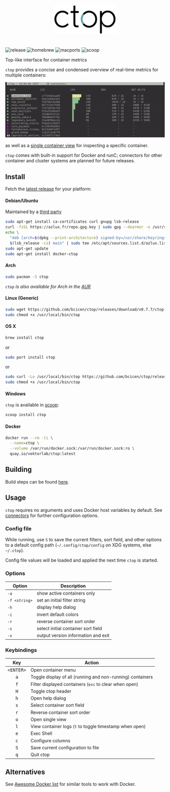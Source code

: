 <p align="center"><img width="200px" src="/_docs/img/logo.png" alt="ctop"/></p>

#

![release][release] ![homebrew][homebrew] ![macports][macports] ![scoop][scoop]

Top-like interface for container metrics

`ctop` provides a concise and condensed overview of real-time metrics for multiple containers:
<p align="center"><img src="_docs/img/grid.gif" alt="ctop"/></p>

as well as a [single container view][single_view] for inspecting a specific container.

`ctop` comes with built-in support for Docker and runC; connectors for other container and cluster systems are planned for future releases.

## Install

Fetch the [latest release](https://github.com/bcicen/ctop/releases) for your platform:

#### Debian/Ubuntu

Maintained by a [third party](https://packages.azlux.fr/)
```bash
sudo apt-get install ca-certificates curl gnupg lsb-release
curl -fsSL https://azlux.fr/repo.gpg.key | sudo gpg --dearmor -o /usr/share/keyrings/azlux-archive-keyring.gpg
echo \
  "deb [arch=$(dpkg --print-architecture) signed-by=/usr/share/keyrings/azlux-archive-keyring.gpg] http://packages.azlux.fr/debian \
  $(lsb_release -cs) main" | sudo tee /etc/apt/sources.list.d/azlux.list >/dev/null
sudo apt-get update
sudo apt-get install docker-ctop
```

#### Arch

```bash
sudo pacman -S ctop
```

_`ctop` is also available for Arch in the [AUR](https://aur.archlinux.org/packages/ctop-bin/)_


#### Linux (Generic)

```bash
sudo wget https://github.com/bcicen/ctop/releases/download/v0.7.7/ctop-0.7.7-linux-amd64 -O /usr/local/bin/ctop
sudo chmod +x /usr/local/bin/ctop
```

#### OS X

```bash
brew install ctop
```
or
```bash
sudo port install ctop
```
or
```bash
sudo curl -Lo /usr/local/bin/ctop https://github.com/bcicen/ctop/releases/download/v0.7.7/ctop-0.7.7-darwin-amd64
sudo chmod +x /usr/local/bin/ctop
```

#### Windows

`ctop` is available in [scoop](https://scoop.sh/):

```powershell
scoop install ctop
```

#### Docker

```bash
docker run --rm -ti \
  --name=ctop \
  --volume /var/run/docker.sock:/var/run/docker.sock:ro \
  quay.io/vektorlab/ctop:latest
```

## Building

Build steps can be found [here][build].

## Usage

`ctop` requires no arguments and uses Docker host variables by default. See [connectors][connectors] for further configuration options.

### Config file

While running, use `S` to save the current filters, sort field, and other options to a default config path (`~/.config/ctop/config` on XDG systems, else `~/.ctop`).

Config file values will be loaded and applied the next time `ctop` is started.

### Options

Option | Description
--- | ---
`-a`	| show active containers only
`-f <string>` | set an initial filter string
`-h`	| display help dialog
`-i`  | invert default colors
`-r`	| reverse container sort order
`-s`  | select initial container sort field
`-v`	| output version information and exit

### Keybindings

|           Key            | Action                                                     |
| :----------------------: | ---------------------------------------------------------- |
| <kbd>&lt;ENTER&gt;</kbd> | Open container menu                                        |
|       <kbd>a</kbd>       | Toggle display of all (running and non-running) containers |
|       <kbd>f</kbd>       | Filter displayed containers (`esc` to clear when open)     |
|       <kbd>H</kbd>       | Toggle ctop header                                         |
|       <kbd>h</kbd>       | Open help dialog                                           |
|       <kbd>s</kbd>       | Select container sort field                                |
|       <kbd>r</kbd>       | Reverse container sort order                               |
|       <kbd>o</kbd>       | Open single view                                           |
|       <kbd>l</kbd>       | View container logs (`t` to toggle timestamp when open)    |
|       <kbd>e</kbd>       | Exec Shell                                                 |
|       <kbd>c</kbd>       | Configure columns                                          |
|       <kbd>S</kbd>       | Save current configuration to file                         |
|       <kbd>q</kbd>       | Quit ctop                                                  |

[build]: _docs/build.md
[connectors]: _docs/connectors.md
[single_view]: _docs/single.md
[release]: https://img.shields.io/github/release/bcicen/ctop.svg "ctop"
[homebrew]: https://img.shields.io/homebrew/v/ctop.svg "ctop"
[macports]: https://repology.org/badge/version-for-repo/macports/ctop.svg?header=macports "ctop"
[scoop]: https://img.shields.io/scoop/v/ctop?bucket=main "ctop"

## Alternatives

See [Awesome Docker list](https://github.com/veggiemonk/awesome-docker/blob/master/README.md#terminal) for similar tools to work with Docker. 
